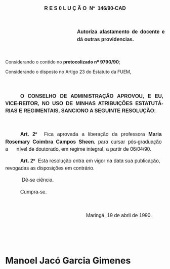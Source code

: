 <body lang=PT-BR style='tab-interval:35.4pt'>

<div class=Section1>

<p class=MsoNormal align=center style='text-align:center;line-height:17.4pt'><b
style='mso-bidi-font-weight:normal'><span style='font-size:12.0pt;mso-bidi-font-size:
10.0pt;font-family:Arial'>R E S 0 L U Ç Ã O<span style="mso-spacerun: yes"> 
</span>Nº<span style="mso-spacerun: yes">  </span>146/90-CAD<o:p></o:p></span></b></p>

<p class=MsoNormal style='text-align:justify;text-indent:35.45pt;line-height:
17.4pt'><span style='font-size:12.0pt;mso-bidi-font-size:10.0pt;font-family:
Arial'><![if !supportEmptyParas]>&nbsp;<![endif]><o:p></o:p></span></p>

<p class=MsoNormal style='margin-left:6.0cm;text-align:justify;line-height:
17.4pt'><b style='mso-bidi-font-weight:normal'><span style='font-size:12.0pt;
mso-bidi-font-size:10.0pt;font-family:Arial'>Autoriza afastamento de docente e
dá<i style='mso-bidi-font-style:normal'> </i>outras providencias.<o:p></o:p></span></b></p>

<p class=MsoNormal style='text-align:justify;text-indent:35.45pt;line-height:
17.4pt'><b style='mso-bidi-font-weight:normal'><span style='font-size:12.0pt;
mso-bidi-font-size:10.0pt;font-family:Arial'><![if !supportEmptyParas]>&nbsp;<![endif]><o:p></o:p></span></b></p>

<p class=MsoBodyTextIndent>Considerando o contido no <b>protocolizado nº
9790/90</b>;</p>

<p class=MsoBodyTextIndent>Considerando o disposto no Artigo 23 do Estatuto da
FUEM,</p>

<p class=MsoNormal style='margin-right:3.6pt;text-align:justify;text-indent:
35.45pt;line-height:17.4pt'><sup><span style='font-size:12.0pt;mso-bidi-font-size:
10.0pt;font-family:Arial'><![if !supportEmptyParas]>&nbsp;<![endif]><o:p></o:p></span></sup></p>

<p class=MsoNormal style='margin-right:3.6pt;text-align:justify;text-indent:
35.45pt;line-height:17.4pt'><b><span style='font-size:12.0pt;mso-bidi-font-size:
10.0pt;font-family:Arial'>O<sup> </sup>CONSELHO DE ADMINISTRAÇÃO APROVOU, E EU,
VICE-REITOR, NO USO DE MINHAS ATRIBUIÇÕES ESTATUTÁRIAS E REGIMENTAIS, SANCIONO
A SEGUINTE RESOLUÇÃO:<o:p></o:p></span></b></p>

<p class=MsoNormal style='margin-right:3.6pt;text-align:justify;text-indent:
35.45pt;line-height:17.4pt'><span style='font-size:12.0pt;mso-bidi-font-size:
10.0pt;font-family:Arial'><![if !supportEmptyParas]>&nbsp;<![endif]><o:p></o:p></span></p>

<p class=MsoNormal style='margin-right:7.2pt;text-align:justify;text-indent:
35.45pt;line-height:17.4pt'><b><span style='font-size:12.0pt;mso-bidi-font-size:
10.0pt;font-family:Arial'>Art. 2º<span style="mso-spacerun: yes">  </span></span></b><span
style='font-size:12.0pt;mso-bidi-font-size:10.0pt;font-family:Arial'>Fica
aprovada a liberação da professora <b>Ma</b><b style='mso-bidi-font-weight:
normal'>ria Rosemary Coimbra Campos Sheen</b><span style='mso-bidi-font-weight:
bold'>, p</span>ara cursar pós-graduação a<span style='mso-tab-count:1'>      </span>nível
de doutorado, em regime integral, a partir de 06/04/90.<o:p></o:p></span></p>

<p class=MsoNormal style='margin-right:10.8pt;text-align:justify;text-indent:
35.45pt;line-height:17.4pt;tab-stops:397.8pt'><b><span style='font-size:12.0pt;
mso-bidi-font-size:10.0pt;font-family:Arial'>Art. 2º<span style="mso-spacerun:
yes">  </span></span></b><span style='font-size:12.0pt;mso-bidi-font-size:10.0pt;
font-family:Arial'>Esta resolução entra em vigor na data sua publicação,
revogadas as disposições em contrário.<o:p></o:p></span></p>

<p class=MsoNormal style='margin-right:10.8pt;text-align:justify;text-indent:
35.45pt;line-height:17.4pt;tab-stops:397.8pt'><span style='font-size:12.0pt;
mso-bidi-font-size:10.0pt;font-family:Arial'><span style="mso-spacerun:
yes"> </span>Dê-se ciência.<o:p></o:p></span></p>

<p class=MsoNormal style='text-align:justify;text-indent:35.45pt;line-height:
17.4pt'><span style='font-size:12.0pt;mso-bidi-font-size:10.0pt;font-family:
Arial'>Cumpra-se.<o:p></o:p></span></p>

<p class=MsoNormal style='text-align:justify;text-indent:35.45pt;line-height:
17.4pt'><span style='font-size:12.0pt;mso-bidi-font-size:10.0pt;font-family:
Arial'><![if !supportEmptyParas]>&nbsp;<![endif]><o:p></o:p></span></p>

<p class=MsoNormal style='text-align:justify;text-indent:191.4pt;line-height:
17.4pt'><span style='font-size:12.0pt;mso-bidi-font-size:10.0pt;font-family:
Arial'>Maringá, 19 de abril de 1990.<o:p></o:p></span></p>

<p class=MsoNormal style='text-align:justify;text-indent:191.4pt;line-height:
17.4pt'><span style='font-size:12.0pt;mso-bidi-font-size:10.0pt;font-family:
Arial'><![if !supportEmptyParas]>&nbsp;<![endif]><o:p></o:p></span></p>

<p class=MsoNormal style='text-align:justify;text-indent:191.4pt;line-height:
17.4pt'><span style='font-size:12.0pt;mso-bidi-font-size:10.0pt;font-family:
Arial'><![if !supportEmptyParas]>&nbsp;<![endif]><o:p></o:p></span></p>

<h1><span lang=ES-TRAD style='mso-ansi-language:ES-TRAD'>Manoel Jacó Garcia
Gimenes<o:p></o:p></span></h1>

</div>

</body>
